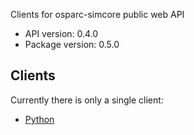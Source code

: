 Clients for osparc-simcore public web API

- API version: 0.4.0
- Package version: 0.5.0

## Clients

Currently there is only a single client:

- [Python](../clients/python/docs/README.md)
